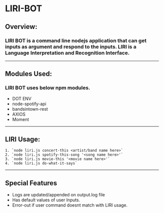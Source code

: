 # LIRI-BOT
## Overview:
### LIRI BOT is a command line nodejs application that can get inputs as argument and respond to the inputs. LIRI is a Language Interpretation and Recognition Interface.
*****************

## Modules Used:
### LIRI BOT uses below npm modules.
* DOT ENV
* node-spotify-api
* bandsintown-rest
* AXIOS
* Moment
*****************

## LIRI Usage:
```
1. `node liri.js concert-this <artist/band name here>`
2. `node liri.js spotify-this-song '<song name here>'`
3. `node liri.js movie-this '<movie name here>'`
4. `node liri.js do-what-it-says`
```
*****************

## Special Features
* Logs are updated/appended on output.log file
* Has default values of user Inputs.
* Error-out if user command doesnt match with LIRI usage.



